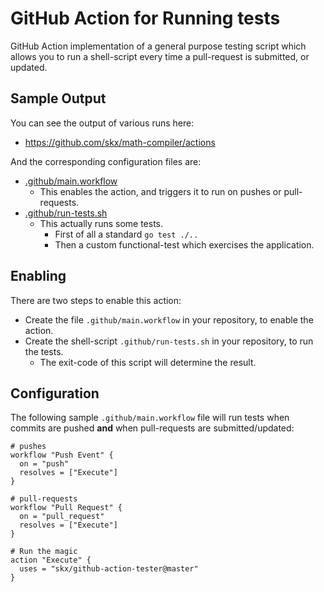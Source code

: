# GitHub Action for Running tests

GitHub Action implementation of a general purpose testing script which allows
you to run a shell-script every time a pull-request is submitted, or updated.

## Sample Output

You can see the output of various runs here:

* https://github.com/skx/math-compiler/actions

And the corresponding configuration files are:

* [.github/main.workflow](https://raw.githubusercontent.com/skx/math-compiler/master/.github/main.workflow)
  * This enables the action, and triggers it to run on pushes or pull-requests.
* [.github/run-tests.sh](https://raw.githubusercontent.com/skx/math-compiler/master/.github/run-tests.sh)
  * This actually runs some tests.
     * First of all a standard `go test ./..`
     * Then a custom functional-test which exercises the application.


## Enabling

There are two steps to enable this action:

* Create the file `.github/main.workflow` in your repository, to enable the action.
* Create the shell-script `.github/run-tests.sh` in your repository, to run the tests.
  * The exit-code of this script will determine the result.


## Configuration

The following sample `.github/main.workflow` file will run tests when commits are pushed __and__ when pull-requests are submitted/updated:

```
# pushes
workflow "Push Event" {
  on = "push"
  resolves = ["Execute"]
}

# pull-requests
workflow "Pull Request" {
  on = "pull_request"
  resolves = ["Execute"]
}

# Run the magic
action "Execute" {
  uses = "skx/github-action-tester@master"
}

```
